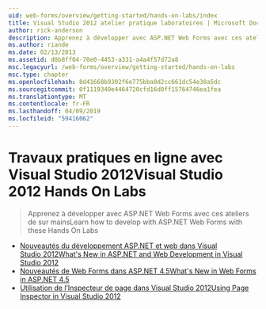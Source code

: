 ```yaml
---
uid: web-forms/overview/getting-started/hands-on-labs/index
title: Visual Studio 2012 atelier pratique laboratoires | Microsoft Docs
author: rick-anderson
description: Apprenez à développer avec ASP.NET Web Forms avec ces ateliers de sur mains
ms.author: riande
ms.date: 02/13/2013
ms.assetid: d0b8ff04-70e0-4453-a331-a4a4f57d72a8
msc.legacyurl: /web-forms/overview/getting-started/hands-on-labs
msc.type: chapter
ms.openlocfilehash: 8d41668b9302f6e775bba0d2cc661dc54e38a5dc
ms.sourcegitcommit: 0f1119340e4464720cfd16d0ff15764746ea1fea
ms.translationtype: MT
ms.contentlocale: fr-FR
ms.lasthandoff: 04/09/2019
ms.locfileid: "59416062"
---
```

# <a name="visual-studio-2012-hands-on-labs"></a><span data-ttu-id="c968c-103">Travaux pratiques en ligne avec Visual Studio 2012</span><span class="sxs-lookup"><span data-stu-id="c968c-103">Visual Studio 2012 Hands On Labs</span></span>

> <span data-ttu-id="c968c-104">Apprenez à développer avec ASP.NET Web Forms avec ces ateliers de sur mains</span><span class="sxs-lookup"><span data-stu-id="c968c-104">Learn how to develop with ASP.NET Web Forms with these Hands On Labs</span></span>


- [<span data-ttu-id="c968c-105">Nouveautés du développement ASP.NET et web dans Visual Studio 2012</span><span class="sxs-lookup"><span data-stu-id="c968c-105">What's New in ASP.NET and Web Development in Visual Studio 2012</span></span>](whats-new-in-aspnet-and-web-development-in-visual-studio-2012.md)
- [<span data-ttu-id="c968c-106">Nouveautés de Web Forms dans ASP.NET 4.5</span><span class="sxs-lookup"><span data-stu-id="c968c-106">What's New in Web Forms in ASP.NET 4.5</span></span>](whats-new-in-web-forms-in-aspnet-45.md)
- [<span data-ttu-id="c968c-107">Utilisation de l’Inspecteur de page dans Visual Studio 2012</span><span class="sxs-lookup"><span data-stu-id="c968c-107">Using Page Inspector in Visual Studio 2012</span></span>](using-page-inspector-in-visual-studio-2012.md)
